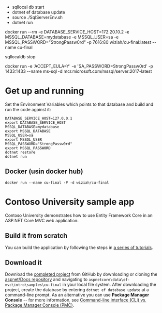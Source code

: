 - sqllocal db start
- dotnet ef database update
- source ./SqlServerEnv.sh
- dotnet run



docker run --rm -e DATABASE_SERVICE_HOST=172.20.10.2 -e MSSQL_DATABASE=mydatabase -e MSSQL_USER=sa -e
MSSQL_PASSWORD="StrongPassw0rd" -p 7616:80 wiziah/cu-final:latest --name cu-final

sqllocaldb stop

docker run -e 'ACCEPT_EULA=Y' -e 'SA_PASSWORD=StrongPassw0rd' -p 1433:1433 --name ms-sql -d mcr.microsoft.com/mssql/server:2017-latest



# Get up and running
Set the Environment Variables which points to that database and build and run the code against it:

```
DATABASE_SERVICE_HOST=127.0.0.1
export DATABASE_SERVICE_HOST
MSSQL_DATABASE=mydatabase
export MSSQL_DATABASE
MSSQL_USER=sa
export MSSQL_USER
MSSQL_PASSWORD="StrongPassw0rd"
export MSSQL_PASSWORD
dotnet restore
dotnet run
```
## Docker (usin docker hub)
``` docker run --name cu-final -P -d wiziah/cu-final ```


# Contoso University sample app

Contoso University demonstrates how to use Entity Framework Core in an
ASP.NET Core MVC web application.

## Build it from scratch

You can build the application by following the steps in [a series of tutorials](https://docs.microsoft.com/aspnet/core/data/ef-mvc/intro).

## Download it

Download the [completed project](https://github.com/aspnet/Docs/tree/master/aspnetcore/data/ef-mvc/intro/samples/cu-final) from GitHub by downloading or cloning the [aspnet/Docs repository](https://github.com/aspnet/Docs) and navigating to `aspnetcore\data\ef-mvc\intro\samples\cu-final` in your local file system.  After downloading the project, create the database by entering `dotnet ef database update` at a command-line prompt. As an alternative you can use **Package Manager Console** -- for more information, see [Command-line interface (CLI) vs. Package Manager Console (PMC)](https://docs.microsoft.com/aspnet/core/data/ef-mvc/migrations#command-line-interface-cli-vs-package-manager-console-pmc).
